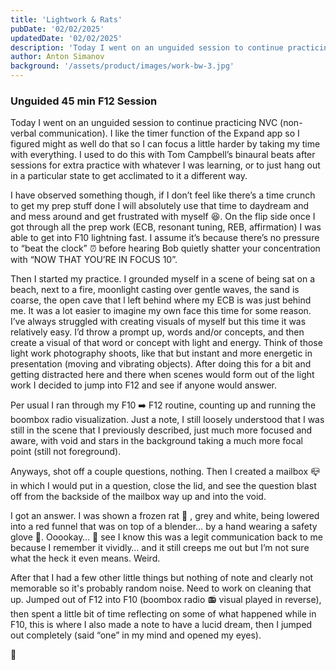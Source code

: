 ```yaml
---
title: 'Lightwork & Rats'
pubDate: '02/02/2025'
updatedDate: '02/02/2025'
description: 'Today I went on an unguided session to continue practicing NVC (non-verbal communication). I like the timer function of the Expand app so I figured might as well do that so I can focus a little harder by taking my time with everything. I used to do this with Tom Campbell’s binaural beats after sessions for extra practice with whatever I was learning, or to just hang out in a particular state to get acclimated to it a different way.'
author: Anton Simanov
background: '/assets/product/images/work-bw-3.jpg'
---
```


### Unguided 45 min F12 Session

Today I went on an unguided session to continue practicing NVC (non-verbal communication). I like the timer function of the Expand app so I figured might as well do that so I can focus a little harder by taking my time with everything. I used to do this with Tom Campbell’s binaural beats after sessions for extra practice with whatever I was learning, or to just hang out in a particular state to get acclimated to it a different way. 

I have observed something though, if I don’t feel like there’s a time crunch to get my prep stuff done I will absolutely use that time to daydream and and mess around and get frustrated with myself 😆. On the flip side once I got through all the prep work (ECB, resonant tuning, REB, affirmation) I was able to get into F10 lightning fast. I assume it’s because there’s no pressure to “beat the clock” ⏰ before hearing Bob quietly shatter your concentration with “NOW THAT YOU’RE IN FOCUS 10”. 

Then I started my practice. I grounded myself in a scene of being sat on a beach, next to a fire, moonlight casting over gentle waves, the sand is coarse, the open cave that l left behind where my ECB is was just behind me. It was a lot easier to imagine my own face this time for some reason. I’ve always struggled with creating visuals of myself but this time it was relatively easy. I’d throw a prompt up, words and/or concepts, and then create a visual of that word or concept with light and energy. Think of those light work photography shoots, like that but instant and more energetic in presentation (moving and vibrating objects). After doing this for a bit and getting distracted here and there when scenes would form out of the light work I decided to jump into F12 and see if anyone would answer. 

Per usual I ran through my F10 ➡️ F12 routine, counting up and running the boombox radio visualization. Just a note, I still loosely understood that I was still in the scene that I previously described, just much more focused and aware, with void and stars in the background taking a much more focal point (still not foreground). 

Anyways, shot off a couple questions, nothing. Then I created a mailbox 📪 in which I would put in a question, close the lid, and see the question blast off from the backside of the mailbox way up and into the void. 

I got an answer. I was shown a frozen rat 🐀 , grey and white, being lowered into a red funnel that was on top of a blender… by a hand wearing a safety glove 🧤. Ooookay… 😬 see I know this was a legit communication back to me because I remember it vividly… and it still creeps me out but I’m not sure what the heck it even means. Weird. 

After that I had a few other little things but nothing of note and clearly not memorable so it's probably random noise. Need to work on cleaning that up. Jumped out of F12 into F10 (boombox radio 📻 visual played in reverse), then spent a little bit of time reflecting on some of what happened while in F10, this is where I also made a note to have a lucid dream, then I jumped out completely (said “one” in my mind and opened my eyes). 

🐀 